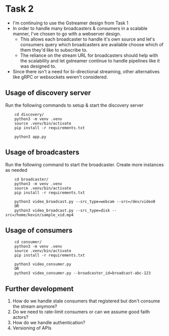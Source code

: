 # Task 2

- I'm continuing to use the Gstreamer design from Task 1
- In order to handle many broadcasters & consumers in a scalable manner, I've chosen to go with a webserver design. 
    - This allows each broadcaster to handle it's own source and let's consumers query which broadcasters are available choose which of them they'd like to subscribe to. 
    - The reliance on the stream URL for broadcasters should help with the scalability and let gstreamer continue to handle pipelines like it was designed to. 
- Since there isn't a need for bi-directional streaming, other alternatives like gRPC or websockets weren't considered.

## Usage of discovery server
Run the following commands to setup & start the discovery server

```
    cd discovery/
    python3 -m venv .venv
    source .venv/bin/activate
    pip install -r requirements.txt
    
    python3 app.py
```

## Usage of broadcasters
Run the following command to start the broadcaster. Create more instances as needed
```
    cd broadcaster/
    python3 -m venv .venv
    source .venv/bin/activate
    pip install -r requirements.txt
    
    python3 video_broadcast.py --src_type=webcam --src=/dev/video0
    OR
    python3 video_broadcast.py --src_type=disk --src=/home/kevin/sample_vid.mp4
```

## Usage of consumers
```
    cd consumer/
    python3 -m venv .venv
    source .venv/bin/activate
    pip install -r requirements.txt
    
    python3 video_consumer.py
    OR
    python3 video_consumer.py --broadcaster_id=broadcast-abc-123
```

## Further development
1. How do we handle stale consumers that registered but don't consume the stream anymore?
2. Do we need to rate-limit consumers or can we assume good faith actors?
3. How do we handle authentication?
4. Versioning of APIs
